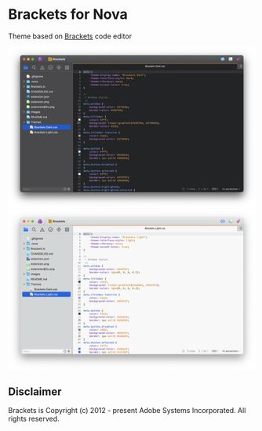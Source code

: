 # Brackets for Nova

Theme based on [Brackets](http://brackets.io) code editor

![screenshot-dark](./Images/readme/nova-brackets-dark.png)
![screenshot-light](./Images/readme/nova-brackets-light.png)

## Disclaimer

Brackets is Copyright (c) 2012 - present Adobe Systems Incorporated. All rights reserved.